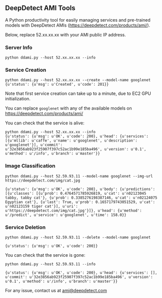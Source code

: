 ## DeepDetect AMI Tools

A Python productivity tool for easily managing services and pre-trained models with DeepDetect AMIs (https://deepdetect.com/products/ami/).

Below, replace 52.xx.xx.xx with your AMI public IP address.

### Server Info

```
python ddami.py --host 52.xx.xx.xx --info
```

### Service Creation

```
python ddami.py --host 52.xx.xx.xx --create --model-name googlenet
{u'status': {u'msg': u'Created', u'code': 201}}
```
Note that first service creation can take up to a minute, due to EC2 GPU initialization.

You can replace `googlenet` with any of the available models on https://deepdetect.com/products/ami/

You can check that the service is alive:

```
python ddami.py --host 52.xx.xx.xx --info
{u'status': {u'msg': u'OK', u'code': 200}, u'head': {u'services': [{u'mllib': u'caffe', u'name': u'googlenet', u'description': u'googlenet'}], u'commit': u'32e3856ab923f25907f397c52ac1b99e185ba496', u'version': u'0.1', u'method': u'/info', u'branch': u'master'}}
```

### Image Classification

```
python ddami.py --host 52.59.93.11 --model-name googlenet --img-url https://deepdetect.com/img/cat.jpg

{u'status': {u'msg': u'OK', u'code': 200}, u'body': {u'predictions': [{u'classes': [{u'prob': 0.4764571785926819, u'cat': u'n02123045 tabby, tabby cat'}, {u'prob': 0.3385276198387146, u'cat': u'n02124075 Egyptian cat'}, {u'last': True, u'prob': 0.1657179743051529, u'cat': u'n02123159 tiger cat'}], u'uri': u'https://deepdetect.com/img/cat.jpg'}]}, u'head': {u'method': u'/predict', u'service': u'googlenet', u'time': 158.0}}
```

### Service Deletion

```
python ddami.py --host 52.59.93.11 --delete --model-name googlenet

{u'status': {u'msg': u'OK', u'code': 200}}
```

You can check that the service is gone:

```
python ddami.py --host 52.59.93.11 --info

{u'status': {u'msg': u'OK', u'code': 200}, u'head': {u'services': [], u'commit': u'32e3856ab923f25907f397c52ac1b99e185ba496', u'version': u'0.1', u'method': u'/info', u'branch': u'master'}}
```

For any issue, contact us at ami@deepdetect.com
